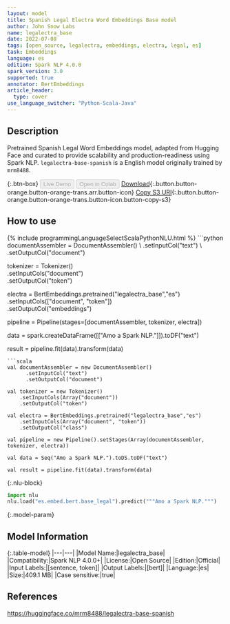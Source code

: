 ```yaml
---
layout: model
title: Spanish Legal Electra Word Embeddings Base model
author: John Snow Labs
name: legalectra_base
date: 2022-07-08
tags: [open_source, legalectra, embeddings, electra, legal, es]
task: Embeddings
language: es
edition: Spark NLP 4.0.0
spark_version: 3.0
supported: true
annotator: BertEmbeddings
article_header:
  type: cover
use_language_switcher: "Python-Scala-Java"
---
```


## Description

Pretrained Spanish Legal Word Embeddings model, adapted from Hugging Face and curated to provide scalability and production-readiness using Spark NLP. `legalectra-base-spanish` is a English model originally trained by `mrm8488`.

{:.btn-box}
<button class="button button-orange" disabled>Live Demo</button>
<button class="button button-orange" disabled>Open in Colab</button>
[Download](https://s3.amazonaws.com/auxdata.johnsnowlabs.com/public/models/legalectra_base_es_4.0.0_3.0_1657294426704.zip){:.button.button-orange.button-orange-trans.arr.button-icon}
[Copy S3 URI](s3://auxdata.johnsnowlabs.com/public/models/legalectra_base_es_4.0.0_3.0_1657294426704.zip){:.button.button-orange.button-orange-trans.button-icon.button-copy-s3}

## How to use



<div class="tabs-box" markdown="1">
{% include programmingLanguageSelectScalaPythonNLU.html %}
```python
documentAssembler = DocumentAssembler() \
    .setInputCol("text") \
    .setOutputCol("document")

tokenizer = Tokenizer() \
    .setInputCols("document") \
    .setOutputCol("token")
  
electra = BertEmbeddings.pretrained("legalectra_base","es") \
    .setInputCols(["document", "token"]) \
    .setOutputCol("embeddings")
    
pipeline = Pipeline(stages=[documentAssembler, tokenizer, electra])

data = spark.createDataFrame([["Amo a Spark NLP."]]).toDF("text")

result = pipeline.fit(data).transform(data)
```
```scala
val documentAssembler = new DocumentAssembler() 
      .setInputCol("text") 
      .setOutputCol("document")
 
val tokenizer = new Tokenizer() 
    .setInputCols(Array("document"))
    .setOutputCol("token")

val electra = BertEmbeddings.pretrained("legalectra_base","es") 
    .setInputCols(Array("document", "token")) 
    .setOutputCol("class")

val pipeline = new Pipeline().setStages(Array(documentAssembler, tokenizer, electra))

val data = Seq("Amo a Spark NLP.").toDS.toDF("text")

val result = pipeline.fit(data).transform(data)
```


{:.nlu-block}
```python
import nlu
nlu.load("es.embed.bert.base_legal").predict("""Amo a Spark NLP.""")
```

</div>

{:.model-param}
## Model Information

{:.table-model}
|---|---|
|Model Name:|legalectra_base|
|Compatibility:|Spark NLP 4.0.0+|
|License:|Open Source|
|Edition:|Official|
|Input Labels:|[sentence, token]|
|Output Labels:|[bert]|
|Language:|es|
|Size:|409.1 MB|
|Case sensitive:|true|

## References

https://huggingface.co/mrm8488/legalectra-base-spanish
